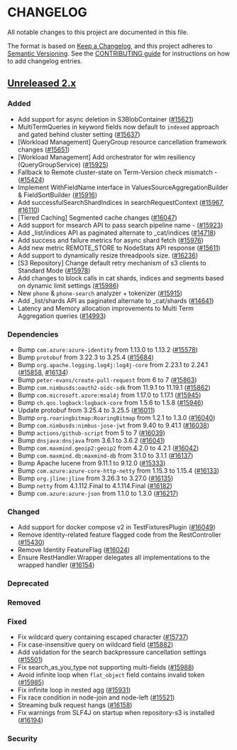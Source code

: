 # CHANGELOG
All notable changes to this project are documented in this file.

The format is based on [Keep a Changelog](https://keepachangelog.com/en/1.0.0/), and this project adheres to [Semantic Versioning](https://semver.org/spec/v2.0.0.html). See the [CONTRIBUTING guide](./CONTRIBUTING.md#Changelog) for instructions on how to add changelog entries.

## [Unreleased 2.x]
### Added
- Add support for async deletion in S3BlobContainer ([#15621](https://github.com/opensearch-project/OpenSearch/pull/15621))
- MultiTermQueries in keyword fields now default to `indexed` approach and gated behind cluster setting ([#15637](https://github.com/opensearch-project/OpenSearch/pull/15637))
- [Workload Management] QueryGroup resource cancellation framework changes ([#15651](https://github.com/opensearch-project/OpenSearch/pull/15651))
- [Workload Management] Add orchestrator for wlm resiliency (QueryGroupService) ([#15925](https://github.com/opensearch-project/OpenSearch/pull/15925))
- Fallback to Remote cluster-state on Term-Version check mismatch - ([#15424](https://github.com/opensearch-project/OpenSearch/pull/15424))
- Implement WithFieldName interface in ValuesSourceAggregationBuilder & FieldSortBuilder ([#15916](https://github.com/opensearch-project/OpenSearch/pull/15916))
- Add successfulSearchShardIndices in searchRequestContext ([#15967](https://github.com/opensearch-project/OpenSearch/pull/15967), [#16110](https://github.com/opensearch-project/OpenSearch/pull/16110))
- [Tiered Caching] Segmented cache changes ([#16047](https://github.com/opensearch-project/OpenSearch/pull/16047))
- Add support for msearch API to pass search pipeline name - ([#15923](https://github.com/opensearch-project/OpenSearch/pull/15923))
- Add _list/indices API as paginated alternate to _cat/indices ([#14718](https://github.com/opensearch-project/OpenSearch/pull/14718))
- Add success and failure metrics for async shard fetch ([#15976](https://github.com/opensearch-project/OpenSearch/pull/15976))
- Add new metric REMOTE_STORE to NodeStats API response ([#15611](https://github.com/opensearch-project/OpenSearch/pull/15611))
- Add support to dynamically resize threadpools size. ([#16236](https://github.com/opensearch-project/OpenSearch/pull/16236))
- [S3 Repository] Change default retry mechanism of s3 clients to Standard Mode ([#15978](https://github.com/opensearch-project/OpenSearch/pull/15978))
- Add changes to block calls in cat shards, indices and segments based on dynamic limit settings ([#15986](https://github.com/opensearch-project/OpenSearch/pull/15986))
- New `phone` & `phone-search` analyzer + tokenizer ([#15915](https://github.com/opensearch-project/OpenSearch/pull/15915))
- Add _list/shards API as paginated alternate to _cat/shards ([#14641](https://github.com/opensearch-project/OpenSearch/pull/14641))
- Latency and Memory allocation improvements to Multi Term Aggregation queries ([#14993](https://github.com/opensearch-project/OpenSearch/pull/14993))

### Dependencies
- Bump `com.azure:azure-identity` from 1.13.0 to 1.13.2 ([#15578](https://github.com/opensearch-project/OpenSearch/pull/15578))
- Bump `protobuf` from 3.22.3 to 3.25.4 ([#15684](https://github.com/opensearch-project/OpenSearch/pull/15684))
- Bump `org.apache.logging.log4j:log4j-core` from 2.23.1 to 2.24.1 ([#15858](https://github.com/opensearch-project/OpenSearch/pull/15858), [#16134](https://github.com/opensearch-project/OpenSearch/pull/16134))
- Bump `peter-evans/create-pull-request` from 6 to 7 ([#15863](https://github.com/opensearch-project/OpenSearch/pull/15863))
- Bump `com.nimbusds:oauth2-oidc-sdk` from 11.9.1 to 11.19.1 ([#15862](https://github.com/opensearch-project/OpenSearch/pull/15862))
- Bump `com.microsoft.azure:msal4j` from 1.17.0 to 1.17.1 ([#15945](https://github.com/opensearch-project/OpenSearch/pull/15945))
- Bump `ch.qos.logback:logback-core` from 1.5.6 to 1.5.8 ([#15946](https://github.com/opensearch-project/OpenSearch/pull/15946))
- Update protobuf from 3.25.4 to 3.25.5 ([#16011](https://github.com/opensearch-project/OpenSearch/pull/16011))
- Bump `org.roaringbitmap:RoaringBitmap` from 1.2.1 to 1.3.0 ([#16040](https://github.com/opensearch-project/OpenSearch/pull/16040))
- Bump `com.nimbusds:nimbus-jose-jwt` from 9.40 to 9.41.1 ([#16038](https://github.com/opensearch-project/OpenSearch/pull/16038))
- Bump `actions/github-script` from 5 to 7 ([#16039](https://github.com/opensearch-project/OpenSearch/pull/16039))
- Bump `dnsjava:dnsjava` from 3.6.1 to 3.6.2 ([#16041](https://github.com/opensearch-project/OpenSearch/pull/16041))
- Bump `com.maxmind.geoip2:geoip2` from 4.2.0 to 4.2.1 ([#16042](https://github.com/opensearch-project/OpenSearch/pull/16042))
- Bump `com.maxmind.db:maxmind-db` from 3.1.0 to 3.1.1 ([#16137](https://github.com/opensearch-project/OpenSearch/pull/16137))
- Bump Apache lucene from 9.11.1 to 9.12.0 ([#15333](https://github.com/opensearch-project/OpenSearch/pull/15333))
- Bump `com.azure:azure-core-http-netty` from 1.15.3 to 1.15.4 ([#16133](https://github.com/opensearch-project/OpenSearch/pull/16133))
- Bump `org.jline:jline` from 3.26.3 to 3.27.0 ([#16135](https://github.com/opensearch-project/OpenSearch/pull/16135))
- Bump `netty` from 4.1.112.Final to 4.1.114.Final ([#16182](https://github.com/opensearch-project/OpenSearch/pull/16182))
- Bump `com.azure:azure-json` from 1.1.0 to 1.3.0 ([#16217](https://github.com/opensearch-project/OpenSearch/pull/16217))

### Changed
- Add support for docker compose v2 in TestFixturesPlugin ([#16049](https://github.com/opensearch-project/OpenSearch/pull/16049))
- Remove identity-related feature flagged code from the RestController ([#15430](https://github.com/opensearch-project/OpenSearch/pull/15430))
- Remove Identity FeatureFlag ([#16024](https://github.com/opensearch-project/OpenSearch/pull/16024))
- Ensure RestHandler.Wrapper delegates all implementations to the wrapped handler ([#16154](https://github.com/opensearch-project/OpenSearch/pull/16154))


### Deprecated

### Removed

### Fixed
- Fix wildcard query containing escaped character ([#15737](https://github.com/opensearch-project/OpenSearch/pull/15737))
- Fix case-insensitive query on wildcard field ([#15882](https://github.com/opensearch-project/OpenSearch/pull/15882))
- Add validation for the search backpressure cancellation settings ([#15501](https://github.com/opensearch-project/OpenSearch/pull/15501))
- Fix search_as_you_type not supporting multi-fields ([#15988](https://github.com/opensearch-project/OpenSearch/pull/15988))
- Avoid infinite loop when `flat_object` field contains invalid token ([#15985](https://github.com/opensearch-project/OpenSearch/pull/15985))
- Fix infinite loop in nested agg ([#15931](https://github.com/opensearch-project/OpenSearch/pull/15931))
- Fix race condition in node-join and node-left ([#15521](https://github.com/opensearch-project/OpenSearch/pull/15521))
- Streaming bulk request hangs ([#16158](https://github.com/opensearch-project/OpenSearch/pull/16158))
- Fix warnings from SLF4J on startup when repository-s3 is installed ([#16194](https://github.com/opensearch-project/OpenSearch/pull/16194))

### Security

[Unreleased 2.x]: https://github.com/opensearch-project/OpenSearch/compare/2.17...2.x

